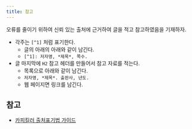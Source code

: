 ```yaml
---
title: 참고
---
```


오류를 줄이기 위하여 신뢰 있는 출처에 근거하여 글을 적고 참고하였음을 기재하자.

- 각주는 `[^1]` 처럼 표기한다.
	- 글의 아래의 아래와 같이 남긴다.
	- `[^1]: 저자명, *제목*, 쪽수.`
- 글 마지막에 `H2` 참고 헤더를 만들어서 참고 자료를 적는다.
	- 목록으로 아래와 같이 남긴다.
	- `저자명, *제목*. 출판사, 년도.`
	- 웹 페이지면 링크를 남긴다.

## 참고

- [카피킬러 출처표기법 가이드](https://citation.sawoo.com/ref/guide/chicago)